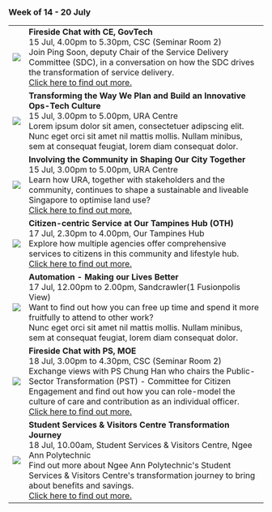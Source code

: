 <!-- 
---
layout: leftnav-page-content
title: 14 - 20 July
permalink: /events/psw-learning-festival/14-20-july
breadcrumb: 14 - 20 July
collection_name: events
second_nav_title: "PSW Learning Festival"
---
-->
### Week of 14 - 20 July

<table>
  <tr>
    <td>
      <a href="/events/learning-journeys/event-details/LA_FC_GovTech"> <img src="/images/learning-journey-1.png" /> </a>
    </td>
    <td>
      <b>Fireside Chat with CE, GovTech</b>
      <br>15 Jul, 4.00pm to 5.30pm, CSC (Seminar Room 2)
      <br>Join Ping Soon, deputy Chair of the Service Delivery Committee (SDC), in a conversation on how the SDC drives the transformation of service delivery.
      <br><a href="/events/learning-journeys/event-details/LA_FC_GovTech">Click here to find out more.</a>
    </td>
  </tr>
  <tr>
     <td>
      <img src="/images/learning-journey-1.png" />
    </td>
    <td>
      <b>Transforming the Way We Plan and Build an Innovative Ops-Tech Culture</b>
      <br>15 Jul, 3.00pm to 5.00pm, URA Centre 
      <br>Lorem ipsum dolor sit amen, consectetuer adipscing elit.
      <br>Nunc eget orci sit amet nil mattis mollis. Nullam minibus, sem at consequat feugiat, lorem diam consequat dolor.
    </td>
  </tr>
  <tr>
     <td>
      <a href="/events/learning-journeys/event-details/LJ_TtWWPnBIOTC"> <img src="/images/learning-journey-1.png" />
    </td>
    <td>
      <b>Involving the Community in Shaping Our City Together</b>
      <br>15 Jul, 3.00pm to 5.00pm, URA Centre 
      <br>Learn how URA, together with stakeholders and the community, continues to shape a sustainable and liveable Singapore to optimise land use?
      <br><a href="/events/learning-journeys/event-details/LJ_TtWWPnBIOTC">Click here to find out more.</a>
    </td>
  </tr>
  <tr>
     <td>
      <a href="/events/learning-journeys/event-details/LJ_CcSOTB"> <img src="/images/learning-journey-1.png" />
    </td>
    <td>
      <b>Citizen-centric Service at Our Tampines Hub (OTH)</b>
      <br>17 Jul, 2.30pm to 4.00pm, Our Tampines Hub 
      <br>Explore how multiple agencies offer comprehensive services to citizens in this community and lifestyle hub.
      <br><a href="/events/learning-journeys/event-details/LJ_CcSOTB">Click here to find out more.</a>
   </td>
  </tr>
  <tr>
     <td>
      <img src="/images/learning-journey-1.png" />
    </td>
    <td>
      <b>Automation - Making our Lives Better</b>
      <br>17 Jul, 12.00pm to 2.00pm, Sandcrawler(1 Fusionpolis View) 
      <br>Want to find out how you can free up time and spend it more fruitfully to attend to other work?
      <br>Nunc eget orci sit amet nil mattis mollis. Nullam minibus, sem at consequat feugiat, lorem diam consequat dolor.
    </td>
  <tr>
    <td>
      <a href="/events/learning-journeys/event-details/LC_FC_MOE"> <img src="/images/learning-journey-2.png" />
    </td>
    <td>
      <b>Fireside Chat with PS, MOE</b>
      <br>18 Jul, 3.00pm to 4.30pm, CSC (Seminar Room 2)
      <br>Exchange views with PS Chung Han who chairs the Public-Sector Transformation (PST) - Committee for Citizen Engagement and find out how you can role-model the culture of care and contribution as an individual officer.
      <br><a href="/events/learning-journeys/event-details/LC_FC_MOE">Click here to find out more.</a>
    </td>
  </tr>
  <tr>
    <td>
      <a href="/events/learning-journeys/event-details/LJ_NASS&VCTJ"> <img src="/images/learning-journey-3.png" />
    </td>
    <td>
      <b>Student Services & Visitors Centre Transformation Journey</b>
      <br>18 Jul, 10.00am, Student Services & Visitors Centre, Ngee Ann Polytechnic
      <br>Find out more about Ngee Ann Polytechnic's Student Services & Visitors Centre's transformation journey to bring about benefits and savings.
      <br><a href="/events/learning-journeys/event-details/LJ_NASS&VCTJ">Click here to find out more.</a>
    </td>
  </tr>
</table>
